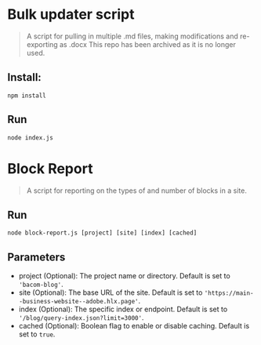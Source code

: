 # Bulk updater script
> A script for pulling in multiple .md files, making modifications and re-exporting as .docx
> This repo has been archived as it is no longer used. 

## Install: 
```
npm install 
```

## Run
```
node index.js
```

# Block Report
> A script for reporting on the types of and number of blocks in a site.

## Run
```
node block-report.js [project] [site] [index] [cached]
```

## Parameters

* project (Optional): The project name or directory. Default is set to `'bacom-blog'`.
* site (Optional): The base URL of the site. Default is set to `'https://main--business-website--adobe.hlx.page'`.
* index (Optional): The specific index or endpoint. Default is set to `'/blog/query-index.json?limit=3000'`.
* cached (Optional): Boolean flag to enable or disable caching. Default is set to `true`.
